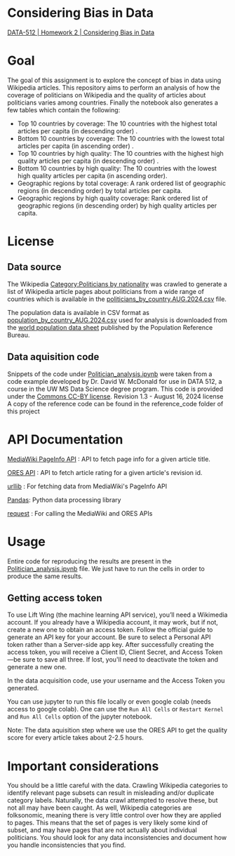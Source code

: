 # Considering Bias in Data

[DATA-512 | Homework 2 | Considering Bias in Data](https://docs.google.com/document/d/12Y4lPd5ORyK3s1vv-MQgF7-bYDpbpmKFKvSUgPmiLSs/edit#heading=h.k41ydxoqy1xs)

# Goal

The goal of this assignment is to explore the concept of bias in data using Wikipedia articles. This repository aims to perform an analysis of how the coverage of politicians on Wikipedia and the quality of articles about politicians varies among countries. Finally the notebook also generates a few tables which contain the following:

-   Top 10 countries by coverage: The 10 countries with the highest total articles per capita (in descending order) .
-   Bottom 10 countries by coverage: The 10 countries with the lowest total articles per capita (in ascending order) .
-   Top 10 countries by high quality: The 10 countries with the highest high quality articles per capita (in descending order) .
-   Bottom 10 countries by high quality: The 10 countries with the lowest high quality articles per capita (in ascending order).
-   Geographic regions by total coverage: A rank ordered list of geographic regions (in descending order) by total articles per capita.
-   Geographic regions by high quality coverage: Rank ordered list of geographic regions (in descending order) by high quality articles per capita.

# License

## Data source

The Wikipedia [Category:Politicians by nationality](https://en.wikipedia.org/wiki/Category:Politicians_by_nationality) was crawled to generate a list of Wikipedia article pages about politicians from a wide range of countries which is available in the [politicians_by_country.AUG.2024.csv](HCDS/data-512-homework_2/politicians_by_country_AUG.2024.csv) file.

The population data is available in CSV format as [population_by_country_AUG.2024.csv](HCDS/data-512-homework_2/population_by_country_AUG.2024.csv) used for analysis is downloaded from the [world population data sheet](https://www.prb.org/international/indicator/population/table/) published by the Population Reference Bureau.

## Data aquisition code

Snippets of the code under [Politician_analysis.ipynb](./data-512-homework_2/Politician_analysis.ipynb) were taken from a code example developed by Dr. David W. McDonald for use in DATA 512, a course in the UW MS Data Science degree program. This code is provided under the [Commons CC-BY license](https://creativecommons.org/licenses/by/4.0/). Revision 1.3 - August 16, 2024 license A copy of the reference code can be found in the reference_code folder of this project

# API Documentation

[MediaWiki PageInfo API](https://www.mediawiki.org/wiki/API:Info) : API to fetch page info for a given article title.

[ORES API](https://www.mediawiki.org/wiki/ORES) : API to fetch article rating for a given article's revision id.

[urllib](https://docs.python.org/3/library/urllib.request.html) : For fetching data from MediaWiki's PageInfo API

[Pandas](https://pandas.pydata.org/docs/reference/index.html): Python data processing library

[request](https://requests.readthedocs.io/en/latest/api/#) : For calling the MediaWiki and ORES APIs

# Usage

Entire code for reproducing the results are present in the [Politician_analysis.ipynb](data-512-homework_2/Politician_analysis.ipynb) file.
We just have to run the cells in order to produce the same results.

## Getting access token

To use Lift Wing (the machine learning API service), you’ll need a Wikimedia account. If you already have a Wikipedia account, it may work, but if not, create a new one to obtain an access token. Follow the official guide to generate an API key for your account. Be sure to select a Personal API token rather than a Server-side app key. After successfully creating the access token, you will receive a Client ID, Client Secret, and Access Token—be sure to save all three. If lost, you'll need to deactivate the token and generate a new one.

In the data acquisition code, use your username and the Access Token you generated.

You can use jupyter to run this file locally or even google colab (needs access to google colab). One can use the `Run All Cells` or `Restart Kernel` and `Run All Cells` option of the jupyter notebook.

Note: The data aquisition step where we use the ORES API to get the quality score for every article takes about 2-2.5 hours.

# Important considerations

You should be a little careful with the data. Crawling Wikipedia categories to identify relevant page subsets can result in misleading and/or duplicate category labels. Naturally, the data crawl attempted to resolve these, but not all may have been caught.
As well, Wikipedia categories are folksonomic, meaning there is very little control over how they are applied to pages. This means that the set of pages is very likely some kind of subset, and may have pages that are not actually about individual politicians. You should look for any data inconsistencies and document how you handle inconsistencies that you find.
